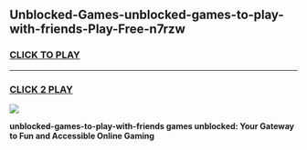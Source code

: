 
## Unblocked-Games-unblocked-games-to-play-with-friends-Play-Free-n7rzw
<h3>
<a href="https://premium76.site?title=unblocked-games-to-play-with-friends&ref=18A1">CLICK TO PLAY</a></h3>
<hr>

<h3>
<a href="https://premium76.site?title=unblocked-games-to-play-with-friends&ref=18A1">CLICK 2 PLAY</a>
  
</h3>

<a href="https://premium76.site?title=unblocked-games-to-play-with-friends&ref=18A1"><img src="https://clearcache.store/games.png"></a>


**unblocked-games-to-play-with-friends games unblocked: Your Gateway to Fun and Accessible Online Gaming**
